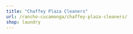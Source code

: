 ```yaml
---
title: "Chaffey Plaza Cleaners"
url: /rancho-cucamonga/chaffey-plaza-cleaners/
shop: laundry
---
```

